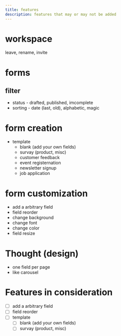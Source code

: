 ```yaml
---
title: features
description: features that may or may not be added
---
```


# workspace

leave, rename, invite

# forms

## filter

- status - drafted, published, imcomplete
- sorting - date (last, old), alphabetic, magic

# form creation

- template
  - blank (add your own fields)
  - survay (product, misc)
  - customer feedback
  - event registernation
  - newsletter signup
  - job application

# form customization

- add a arbitrary field
- field reorder
- change background
- change font
- change color
- field resize

# Thought (design)

- one field per page
- like carousel

# Features in consideration

- [ ] add a arbitrary field
- [ ] field reorder
- [ ] template
  - [ ] blank (add your own fields)
  - [ ] survay (product, misc)
